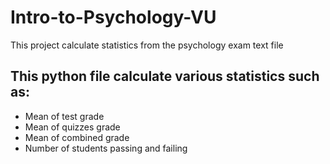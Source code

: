 # Intro-to-Psychology-VU
This project calculate statistics from the psychology exam text file

## This python file calculate various statistics such as:
- Mean of test grade
- Mean of quizzes grade
- Mean of combined grade
- Number of students passing and failing
